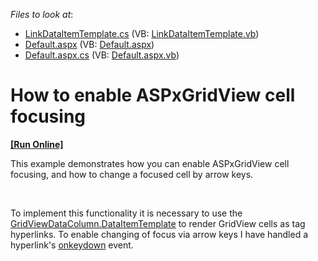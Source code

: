 <!-- default file list -->
*Files to look at*:

* [LinkDataItemTemplate.cs](./CS/WebSite/App_Code/LinkDataItemTemplate.cs) (VB: [LinkDataItemTemplate.vb](./VB/WebSite/App_Code/LinkDataItemTemplate.vb))
* [Default.aspx](./CS/WebSite/Default.aspx) (VB: [Default.aspx](./VB/WebSite/Default.aspx))
* [Default.aspx.cs](./CS/WebSite/Default.aspx.cs) (VB: [Default.aspx.vb](./VB/WebSite/Default.aspx.vb))
<!-- default file list end -->
# How to enable ASPxGridView cell focusing
<!-- run online -->
**[[Run Online]](https://codecentral.devexpress.com/e3987/)**
<!-- run online end -->


<p>This example demonstrates how you can enable ASPxGridView cell focusing, and how to change a focused cell by arrow keys.</p><br />
<p>To implement this functionality it is necessary to use the <a href="http://documentation.devexpress.com/#AspNet/DevExpressWebASPxGridViewGridViewDataColumn_DataItemTemplatetopic"><u>GridViewDataColumn.DataItemTemplate</u></a> to render GridView cells as <a> tag hyperlinks. To enable changing of focus via arrow keys  I have handled a  hyperlink's <a href="http://www.w3schools.com/jsref/event_onkeydown.asp"><u>onkeydown</u></a> event.</p>

<br/>


